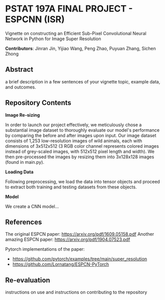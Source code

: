 # PSTAT 197A FINAL PROJECT - ESPCNN (ISR)
Vignette on constructing an Efficient Sub-Pixel Convolutional Neural Network in Python for Image Super Resolution

**Contributors**: Jinran Jin, Yijiao Wang, Peng Zhao, Puyuan Zhang, Sichen Zhong

## Abstract
a brief description in a few sentences of your vignette topic, example data, and outcomes.

## Repository Contents
**Image Re-sizing** 

In order to launch our project effectively, we meticulously chose a substantial image dataset to thoroughly evaluate our model's performance by comparing the before and after images upon input. Our image dataset consists of 1,253 low-resolution images of wild animals, each with dimensions of 3x512x512 (3 RGB color channel represents colored images instead of grey-scaled images, with 512x512 pixel length and width). We then pre-processed the images by resizing them into 3x128x128 images (found in main.py). 

**Loading Data**

Following preprocessing, we load the data into tensor objects and proceed to extract both training and testing datasets from these objects.

**Model**

We create a CNN model...

## References
The original ESPCN paper: https://arxiv.org/pdf/1609.05158.pdf
Another amazing ESPCN paper: https://arxiv.org/pdf/1904.07523.pdf

Pytorch implementations of the paper:
 - https://github.com/pytorch/examples/tree/main/super_resolution
 - https://github.com/Lornatang/ESPCN-PyTorch

## Re-evaluation
instructions on use and instructions on contributing to the repository
